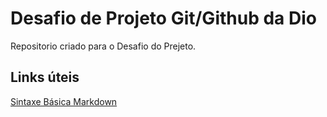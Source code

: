 # Desafio de Projeto Git/Github da Dio
Repositorio criado para o Desafio do Prejeto.

## Links úteis
[Sintaxe Básica Markdown](https://markdown.net.br/sintaxe-basica/)
